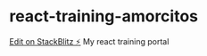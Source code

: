 # react-training-amorcitos

[Edit on StackBlitz ⚡️](https://stackblitz.com/edit/react-training-amorcitos)
My react training portal